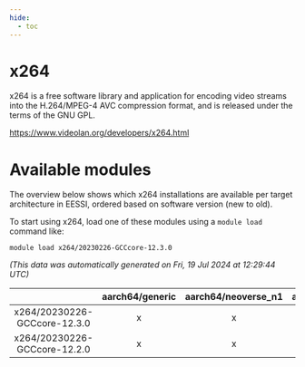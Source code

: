 ```yaml
---
hide:
  - toc
---
```


x264
====


x264 is a free software library and application for encoding video streams into the H.264/MPEG-4 AVC compression format, and is released under the terms of the GNU GPL.

https://www.videolan.org/developers/x264.html
# Available modules


The overview below shows which x264 installations are available per target architecture in EESSI, ordered based on software version (new to old).

To start using x264, load one of these modules using a `module load` command like:

```shell
module load x264/20230226-GCCcore-12.3.0
```

*(This data was automatically generated on Fri, 19 Jul 2024 at 12:29:44 UTC)*  

| |aarch64/generic|aarch64/neoverse_n1|aarch64/neoverse_v1|x86_64/generic|x86_64/amd/zen2|x86_64/amd/zen3|x86_64/intel/haswell|x86_64/intel/skylake_avx512|
| :---: | :---: | :---: | :---: | :---: | :---: | :---: | :---: | :---: |
|x264/20230226-GCCcore-12.3.0|x|x|x|x|x|x|x|x|
|x264/20230226-GCCcore-12.2.0|x|x|x|x|x|x|x|x|
